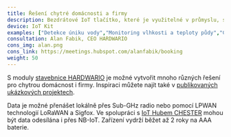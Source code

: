 ```yaml
---
title: Řešení chytré domácnosti a firmy
description: Bezdrátové IoT tlačítko, které je využitelné v průmyslu, službách i domácnosti. K zařízení můžete připojit i více tlačítek a uzavřít jej do průmyslové krabice s krytím IP67, aby odolalo i náročným environmentálním podmínkám.
device: IoT Kit
examples: ["Detekce úniku vody","Monitoring vlhkosti a teploty půdy","Chytrá poštovní schránka","Monitoring a tester kvality vnitřního prostředí","Chytrý termostat","Programovatelné LED osvětlení","Vzdálené ovládání zařízení (např. garážových vrat nebo brány)"]
consultation: Alan Fabik, CEO HARDWARIO
cons_img: alan.png
cons_link: https://meetings.hubspot.com/alanfabik/booking
weight: 50
---
```


S moduly [stavebnice HARDWARIO](/cs/kit/) je možné vytvořit mnoho různých řešení pro chytrou domácnost i firmy. Inspiraci můžete najít také v [publikovaných ukázkových projektech](/cs/projects/).

Data je možné přenášet lokálně přes Sub-GHz radio nebo pomocí LPWAN technologií LoRaWAN a&nbsp;Sigfox. Ve spolupráci s [IoT Hubem CHESTER](/cs/chester/) mohou být data odesílána i&nbsp;přes NB-IoT. Zařízení vydrží běžet až 2 roky na AAA baterie.
